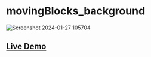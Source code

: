 <h1>movingBlocks_background</h1>

![Screenshot 2024-01-27 105704](https://github.com/Indhu248/movingBlocks_background/assets/81157199/c6c4256d-e76b-4708-a627-87edb9bd0c4c)

## [Live Demo](https://indhu248.github.io/movingBlocks_background/)
